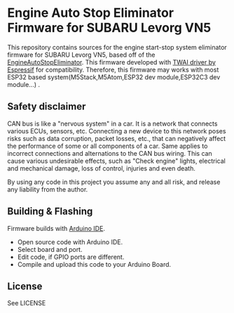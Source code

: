 # Engine Auto Stop Eliminator Firmware for SUBARU Levorg VN5

This repository contains sources for the engine start-stop system eliminator firmware for SUBARU Levorg VN5, based off of the [EngineAutoStopEliminator](https://github.com/kz1000a1/EngineAutoStopEliminator).
This firmware developed with [TWAI driver by Espressif](https://docs.espressif.com/projects/esp-idf/en/latest/esp32/api-reference/peripherals/twai.html) for compatibility.
Therefore, this firmware may works with most ESP32 based system(M5Stack,M5Atom,ESP32 dev module,ESP32C3 dev module...)
.

## Safety disclaimer

CAN bus is like a "nervous system" in a car. It is a network that connects various ECUs, sensors, etc. Connecting a new device to this network poses risks such as data corruption, packet losses, etc., that can negatively affect the performance of some or all components of a car.
Same applies to incorrect connections and alternations to the CAN bus wiring. This can cause various undesirable effects, such as "Check engine" lights, electrical and mechanical damage, loss of control, injuries and even death.

By using any code in this project you assume any and all risk, and release any liability from the author.

## Building & Flashing

Firmware builds with [Arduino IDE](https://www.arduino.cc/en/software). 

- Open source code with Arduino IDE. 
- Select board and port.
- Edit code, if GPIO ports are different.
- Compile and upload this code to your Arduino Board.

## License

See LICENSE
